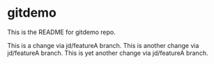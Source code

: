 # gitdemo

This is the README for gitdemo repo.

This is a change via jd/featureA branch.
This is another change via jd/featureA branch.
This is yet another change via jd/featureA branch.

